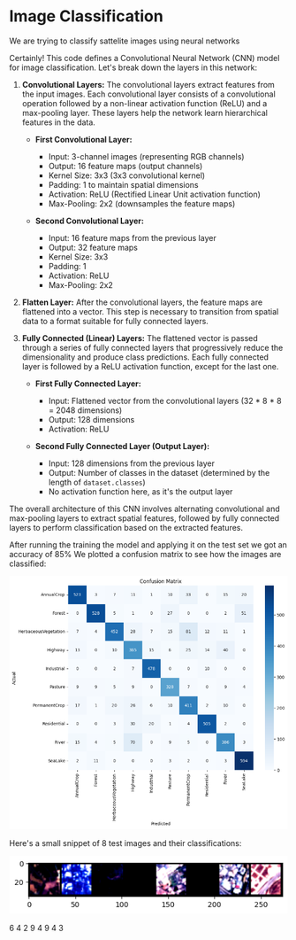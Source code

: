 # Image Classification

We are trying to classify sattelite images using neural networks

Certainly! This code defines a Convolutional Neural Network (CNN) model for image classification. Let's break down the layers in this network:

1. **Convolutional Layers:**
   The convolutional layers extract features from the input images. Each convolutional layer consists of a convolutional operation followed by a non-linear activation function (ReLU) and a max-pooling layer. These layers help the network learn hierarchical features in the data.

   - **First Convolutional Layer:**
     - Input: 3-channel images (representing RGB channels)
     - Output: 16 feature maps (output channels)
     - Kernel Size: 3x3 (3x3 convolutional kernel)
     - Padding: 1 to maintain spatial dimensions
     - Activation: ReLU (Rectified Linear Unit activation function)
     - Max-Pooling: 2x2 (downsamples the feature maps)

   - **Second Convolutional Layer:**
     - Input: 16 feature maps from the previous layer
     - Output: 32 feature maps
     - Kernel Size: 3x3
     - Padding: 1
     - Activation: ReLU
     - Max-Pooling: 2x2

2. **Flatten Layer:**
   After the convolutional layers, the feature maps are flattened into a vector. This step is necessary to transition from spatial data to a format suitable for fully connected layers.

3. **Fully Connected (Linear) Layers:**
   The flattened vector is passed through a series of fully connected layers that progressively reduce the dimensionality and produce class predictions. Each fully connected layer is followed by a ReLU activation function, except for the last one.

   - **First Fully Connected Layer:**
     - Input: Flattened vector from the convolutional layers (32 \* 8 \* 8 = 2048 dimensions)
     - Output: 128 dimensions
     - Activation: ReLU

   - **Second Fully Connected Layer (Output Layer):**
     - Input: 128 dimensions from the previous layer
     - Output: Number of classes in the dataset (determined by the length of `dataset.classes`)
     - No activation function here, as it's the output layer

The overall architecture of this CNN involves alternating convolutional and max-pooling layers to extract spatial features, followed by fully connected layers to perform classification based on the extracted features.

After running the training the model and applying it on the test set we got an accuracy of 85%
We plotted a confusion matrix to see how the images are classified:

![Alt text](image.png)

Here's a small snippet of 8 test images and their classifications:

![Alt text](image-1.png)

6 4 2 9 4 9 4 3
